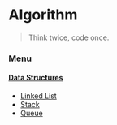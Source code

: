 # Algorithm
> Think twice, code once.

### Menu

#### [Data Structures][1]
- [Linked List][2]
- [Stack][3]
- [Queue][4]



[1]: https://git.io/v5jqO
[2]: https://git.io/v5jqT
[3]: https://git.io/v5jqZ
[4]: https://git.io/v5jqG
